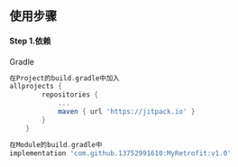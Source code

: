 ## 使用步骤
#### Step 1.依赖
Gradle 
```groovy
在Project的build.gradle中加入
allprojects {
		repositories {
			...
			maven { url 'https://jitpack.io' }	
		}
	}
```
```groovy
在Module的build.gradle中
implementation 'com.github.13752991610:MyRetrofit:v1.0'
```


	
  
